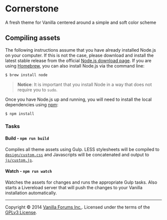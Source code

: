 # Cornerstone

A fresh theme for Vanilla centered around a simple and soft color scheme

## Compiling assets

The following instructions assume that you have already installed Node.js on your computer. If this is not the case, please download and install the latest stable release from the official [Node.js download page](http://nodejs.org/download/). If you are using [Homebrew](http://brew.sh/), you can also install Node.js via the command line:

```sh
$ brew install node
```

> __Notice__: It is important that you install Node in a way that does not require you to `sudo`.

Once you have Node.js up and running, you will need to install the local dependencies using [npm](npmjs.org):

```sh
$ npm install
```

### Tasks

#### Build - `npm run build`
Compiles all theme assets using Gulp. LESS stylesheets will be compiled to [`design/custom.css`](design/custom.css) and Javascripts will be concatenated and output to [`js/custom.js`](js/custom.js).

#### Watch - `npm run watch`
Watches the assets for changes and runs the appropriate Gulp tasks. Also starts a Livereload server that will push the changes to your Vanilla installation automatically.

---
Copyright &copy; 2014 [Vanilla Forums Inc.](http://vanillaforums.com). Licensed under the terms of the [GPLv3 License](LICENSE.md).
